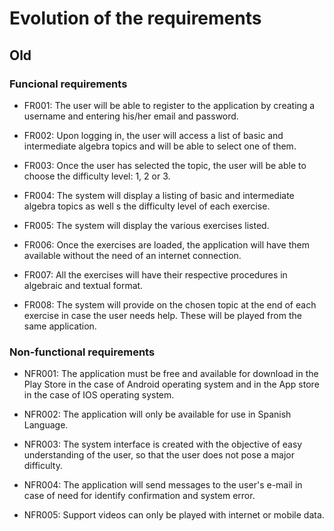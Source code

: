 # Evolution of the requirements
## Old
### Funcional requirements 
- FR001: The user will be able to register to the application by creating a username and entering his/her email and password.

- FR002: Upon logging in, the user will access a list of basic and intermediate algebra topics and will be able to select one of them.
- FR003: Once the user has selected the topic, the user will be able to choose the difficulty level: 1, 2 or 3.
- FR004: The system will display a listing of basic and intermediate algebra topics as well s the difficulty level of each exercise.
- FR005: The system will display the various exercises listed.
- FR006: Once the exercises are loaded, the application will have them available without the need of an internet connection.
- FR007: All the exercises will have their respective procedures in algebraic and textual format.
- FR008: The system will provide on the chosen topic at the end of each exercise in case the user needs help. These will be played from the same application.
### Non-functional requirements
- NFR001: The application must be free and available for download in the Play Store in the case of Android operating system and in the App store in the case of IOS operating system.

- NFR002: The application will only be available for use in Spanish Language.
- NFR003: The system interface is created with the objective of easy understanding of the user, so that the user does not pose a major difficulty.
- NFR004: The application will send messages to the user's e-mail in case of need for identify confirmation and system error.
- NFR005: Support videos can only be played with internet or mobile data. 

